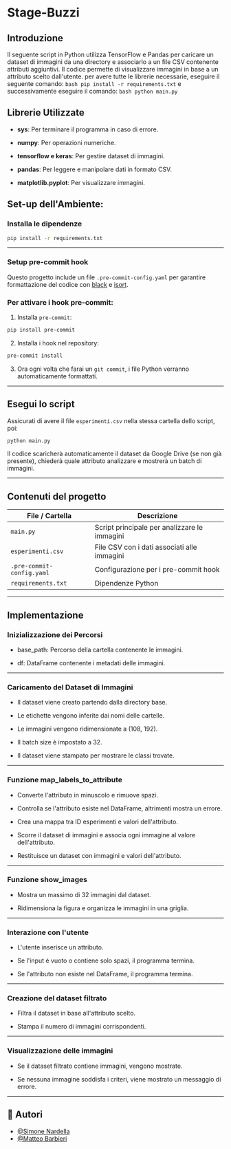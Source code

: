 # Stage-Buzzi

## Introduzione
Il seguente script in Python utilizza TensorFlow e Pandas per caricare un dataset di immagini da una directory e associarlo a un file CSV contenente attributi aggiuntivi. Il codice permette di visualizzare immagini in base a un attributo scelto dall'utente.
per avere tutte le librerie necessarie, eseguire il seguente comando:
```bash pip install -r requirements.txt```
e successivamente eseguire il comando:
```bash python main.py```

## Librerie Utilizzate

- **sys**: Per terminare il programma in caso di errore.

- **numpy**: Per operazioni numeriche.

- **tensorflow e keras**: Per gestire dataset di immagini.

- **pandas**: Per leggere e manipolare dati in formato CSV.

- **matplotlib.pyplot**: Per visualizzare immagini.

## Set-up dell'Ambiente:
### Installa le dipendenze

```bash
pip install -r requirements.txt
```
---
### Setup pre-commit hook

Questo progetto include un file `.pre-commit-config.yaml` per garantire formattazione del codice con [black](https://github.com/psf/black) e [isort](https://github.com/pycqa/isort).

### Per attivare i hook pre-commit:

1. Installa `pre-commit`:

```bash
pip install pre-commit
```

2. Installa i hook nel repository:

```bash
pre-commit install
```

3. Ora ogni volta che farai un `git commit`, i file Python verranno automaticamente formattati.

---


## Esegui lo script
Assicurati di avere il file `esperimenti.csv` nella stessa cartella dello script, poi:

```bash
python main.py
```

Il codice scaricherà automaticamente il dataset da Google Drive (se non già presente), chiederà quale attributo analizzare e mostrerà un batch di immagini.

---

## Contenuti del progetto

| File / Cartella     | Descrizione                                  |
|---------------------|----------------------------------------------|
| `main.py`           | Script principale per analizzare le immagini |
| `esperimenti.csv`   | File CSV con i dati associati alle immagini  |
| `.pre-commit-config.yaml` | Configurazione per i pre-commit hook        |
| `requirements.txt`  | Dipendenze Python                            |

---
## Implementazione

### Inizializzazione dei Percorsi

- base_path: Percorso della cartella contenente le immagini.

- df: DataFrame contenente i metadati delle immagini.
---
### Caricamento del Dataset di Immagini

- Il dataset viene creato partendo dalla directory base.

- Le etichette vengono inferite dai nomi delle cartelle.

- Le immagini vengono ridimensionate a (108, 192).

- Il batch size è impostato a 32.

- Il dataset viene stampato per mostrare le classi trovate.
---
### Funzione map_labels_to_attribute

- Converte l'attributo in minuscolo e rimuove spazi.

- Controlla se l'attributo esiste nel DataFrame, altrimenti mostra un errore.

- Crea una mappa tra ID esperimenti e valori dell'attributo.

- Scorre il dataset di immagini e associa ogni immagine al valore dell'attributo.

- Restituisce un dataset con immagini e valori dell'attributo.
---
### Funzione show_images

- Mostra un massimo di 32 immagini dal dataset.

- Ridimensiona la figura e organizza le immagini in una griglia.
---
### Interazione con l'utente

- L'utente inserisce un attributo.

- Se l'input è vuoto o contiene solo spazi, il programma termina.

- Se l'attributo non esiste nel DataFrame, il programma termina.
---
### Creazione del dataset filtrato

- Filtra il dataset in base all'attributo scelto.

- Stampa il numero di immagini corrispondenti.
---
### Visualizzazione delle immagini

- Se il dataset filtrato contiene immagini, vengono mostrate.

- Se nessuna immagine soddisfa i criteri, viene mostrato un messaggio di errore.
---

## 👤 Autori

- [@Simone Nardella](https://github.com/Nardellar)
- [@Matteo Barbieri](https://github.com/teobarby)

